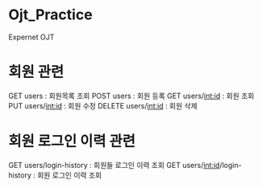 # Ojt_Practice

Expernet OJT

# 회원 관련

GET users : 회원목록 조회
POST users : 회원 등록
GET users/<int:id> : 회원 조회
PUT users/<int:id> : 회원 수정
DELETE users/<int:id> : 회원 삭제

# 회원 로그인 이력 관련

GET users/login-history : 회원들 로그인 이력 조회
GET users/<int:id>/login-history : 회원 로그인 이력 조회
